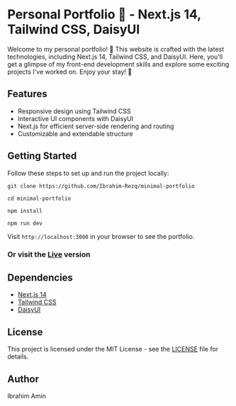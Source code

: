 # Personal Portfolio 🚀 - Next.js 14, Tailwind CSS, DaisyUI

Welcome to my personal portfolio! 🚀 This website is crafted with the latest technologies, including Next.js 14, Tailwind CSS, and DaisyUI. Here, you'll get a glimpse of my front-end development skills and explore some exciting projects I've worked on. Enjoy your stay! 🌟

## Features

-   Responsive design using Tailwind CSS
-   Interactive UI components with DaisyUI
-   Next.js for efficient server-side rendering and routing
-   Customizable and extendable structure

## Getting Started

Follow these steps to set up and run the project locally:

`git clone https://github.com/Ibrahim-Rezq/minimal-portfolio`

`cd minimal-portfolio`

`npm install`

`npm run dev`

Visit `http://localhost:3000` in your browser to see the portfolio.

### **Or visit the [Live](LICEaNSE) version**

## Dependencies

-   [Next.js 14](https://nextjs.org/)
-   [Tailwind CSS](https://tailwindcss.com/)
-   [DaisyUI](https://daisyui.com/)

## License

This project is licensed under the MIT License - see the [LICENSE](LICENSE) file for details.

## Author

Ibrahim Amin
